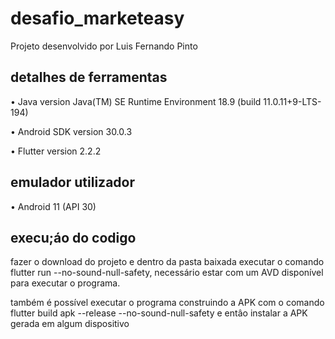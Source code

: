 # desafio_marketeasy

Projeto desenvolvido por Luis Fernando Pinto

## detalhes de ferramentas

  • Java version Java(TM) SE Runtime Environment 18.9 (build 11.0.11+9-LTS-194)
  
  • Android SDK version 30.0.3
  
  • Flutter version 2.2.2
  
## emulador utilizador 

  • Android 11 (API 30)
  
  
## execu;áo do codigo

  fazer o download do projeto e dentro da pasta baixada executar o comando flutter run --no-sound-null-safety, necessário estar com um AVD disponível para executar o programa.
  
  também é possível executar o programa construindo a APK com o comando flutter build apk --release --no-sound-null-safety e entâo instalar a APK gerada em algum dispositivo
  
  
